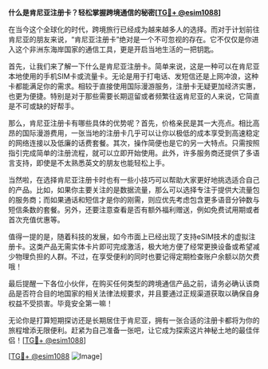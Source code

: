 **什么是肯尼亚注册卡？轻松掌握跨境通信的秘密[[TG💪+ @esim1088](https://t.me/s/esim1088)]**

在当今这个全球化的时代，跨境旅行已经成为越来越多人的选择。而对于计划前往肯尼亚的朋友来说，“肯尼亚注册卡”绝对是一个不可忽视的存在。它不仅仅是你进入这个非洲东海岸国家的通信工具，更是开启当地生活的一把钥匙。

首先，让我们来了解一下什么是肯尼亚注册卡。简单来说，这是一种可以在肯尼亚本地使用的手机SIM卡或流量卡。无论是用于打电话、发短信还是上网冲浪，这种卡都能满足你的需求。相较于直接使用国际漫游服务，注册卡无疑更加经济实惠，也更为便捷。特别是对于那些需要长期逗留或者频繁往返肯尼亚的人来说，它简直是不可或缺的好帮手。

那么，肯尼亚注册卡有哪些具体的优势呢？首先，价格亲民是其一大亮点。相比高昂的国际漫游费用，一张当地的注册卡几乎可以让你以极低的成本享受到高速稳定的网络连接以及低廉的话费套餐。其次，操作简便也是它的另一大特点。只需按照指引完成简单的注册流程，就可以立即开始使用。此外，许多服务商还提供了多语言支持，即使是不太熟悉英文的朋友也能轻松上手。

当然啦，在选择肯尼亚注册卡时也有一些小技巧可以帮助大家更好地挑选适合自己的产品。比如，如果你主要关注的是数据流量，那么可以选择专注于提供大流量包的服务商；而如果通话和短信才是你的刚需，则应优先考虑包含更多语音分钟数与短信条数的套餐。另外，还要注意查看是否有额外福利赠送，例如免费试用期或者首次充值优惠等。

值得一提的是，随着科技的发展，如今市面上已经出现了支持eSIM技术的虚拟注册卡。这类产品无需实体卡片即可完成激活，极大地方便了经常更换设备或希望减少物理负担的人群。不过，在享受便利的同时也要记得定期检查账户余额以防欠费哦！

最后提醒一下各位小伙伴，在购买任何类型的跨境通信产品之前，请务必确认该商品是否符合目的地国家的相关法律法规要求，并且要通过正规渠道获取以确保自身权益不受损害。毕竟安全第一嘛！

无论你是打算短期探访还是长期居住于肯尼亚，拥有一张合适的注册卡都将为你的旅程增添无限便利。赶紧为自己准备一张吧，让它成为探索这片神秘土地的最佳伴侣！[[TG💪+ @esim1088](https://t.me/s/esim1088)]

[[TG💪+ @esim1088](https://t.me/s/esim1088) ![Image](https://i.postimg.cc/4NQfJmqS/Snipaste-2025-05-13-00-14-12.png)]
